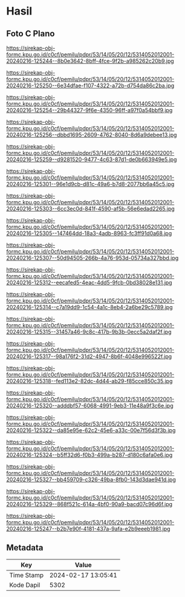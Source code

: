 # Hasil

## Foto C Plano

https://sirekap-obj-formc.kpu.go.id/c0cf/pemilu/pdpr/53/14/05/20/12/5314052012001-20240216-125244--8b0e3642-8bff-4fce-9f2b-a985262c20b9.jpg

https://sirekap-obj-formc.kpu.go.id/c0cf/pemilu/pdpr/53/14/05/20/12/5314052012001-20240216-125250--6e34dfae-f107-4322-a72b-d754da86c2ba.jpg

https://sirekap-obj-formc.kpu.go.id/c0cf/pemilu/pdpr/53/14/05/20/12/5314052012001-20240216-125254--29b44327-9f6e-4350-96ff-a97f0a54bbf9.jpg

https://sirekap-obj-formc.kpu.go.id/c0cf/pemilu/pdpr/53/14/05/20/12/5314052012001-20240216-125256--dbbd1695-2609-4762-8040-8d6a9debee13.jpg

https://sirekap-obj-formc.kpu.go.id/c0cf/pemilu/pdpr/53/14/05/20/12/5314052012001-20240216-125259--d9281520-9477-4c63-87d1-de0b663949e5.jpg

https://sirekap-obj-formc.kpu.go.id/c0cf/pemilu/pdpr/53/14/05/20/12/5314052012001-20240216-125301--96e1d9cb-d81c-49a6-b7d8-2077bb6a45c5.jpg

https://sirekap-obj-formc.kpu.go.id/c0cf/pemilu/pdpr/53/14/05/20/12/5314052012001-20240216-125303--6cc3ec0d-841f-4590-af5b-56e6edad2265.jpg

https://sirekap-obj-formc.kpu.go.id/c0cf/pemilu/pdpr/53/14/05/20/12/5314052012001-20240216-125305--147464dd-18a3-4adb-8963-fc3ff91d0a68.jpg

https://sirekap-obj-formc.kpu.go.id/c0cf/pemilu/pdpr/53/14/05/20/12/5314052012001-20240216-125307--50d94505-266b-4a76-953d-05734a327bbd.jpg

https://sirekap-obj-formc.kpu.go.id/c0cf/pemilu/pdpr/53/14/05/20/12/5314052012001-20240216-125312--eecafed5-4eac-4dd5-9fcb-0bd38028e131.jpg

https://sirekap-obj-formc.kpu.go.id/c0cf/pemilu/pdpr/53/14/05/20/12/5314052012001-20240216-125314--c7a19dd9-1c54-4a1c-8eb4-2a6be29c5789.jpg

https://sirekap-obj-formc.kpu.go.id/c0cf/pemilu/pdpr/53/14/05/20/12/5314052012001-20240216-125315--31457a46-9c8c-417b-9b3b-0ecc5a2daf2f.jpg

https://sirekap-obj-formc.kpu.go.id/c0cf/pemilu/pdpr/53/14/05/20/12/5314052012001-20240216-125317--98a176f2-31d2-4947-8b6f-4048e996522f.jpg

https://sirekap-obj-formc.kpu.go.id/c0cf/pemilu/pdpr/53/14/05/20/12/5314052012001-20240216-125318--fed113e2-82dc-4d44-ab29-f85cce850c35.jpg

https://sirekap-obj-formc.kpu.go.id/c0cf/pemilu/pdpr/53/14/05/20/12/5314052012001-20240216-125320--adddbf57-6068-4991-9eb3-11e48a9f3c6e.jpg

https://sirekap-obj-formc.kpu.go.id/c0cf/pemilu/pdpr/53/14/05/20/12/5314052012001-20240216-125322--da85e95e-62c2-45e6-a33c-00e7f56d3f3b.jpg

https://sirekap-obj-formc.kpu.go.id/c0cf/pemilu/pdpr/53/14/05/20/12/5314052012001-20240216-125324--b5ff32d6-f0b3-499a-b287-d180c6afa0e6.jpg

https://sirekap-obj-formc.kpu.go.id/c0cf/pemilu/pdpr/53/14/05/20/12/5314052012001-20240216-125327--bb459709-c326-49ba-8fb0-143d3dae941d.jpg

https://sirekap-obj-formc.kpu.go.id/c0cf/pemilu/pdpr/53/14/05/20/12/5314052012001-20240216-125329--868f521c-614a-4bf0-90a9-bacd07c96d6f.jpg

https://sirekap-obj-formc.kpu.go.id/c0cf/pemilu/pdpr/53/14/05/20/12/5314052012001-20240216-125247--b2b7e90f-4181-437a-9afa-e2b9eeeb1981.jpg


## Metadata

| Key        | Value               |
| ---------- | ------------------- |
| Time Stamp | 2024-02-17 13:05:41 |
| Kode Dapil | 5302                |



